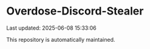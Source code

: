 # Overdose-Discord-Stealer

Last updated: 2025-06-08 15:33:06

This repository is automatically maintained.
